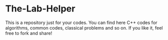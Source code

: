 # The-Lab-Helper
This is a repository just for your codes. You can find here C++ codes for algorithms, common codes, classical problems and so on. If you like it, feel free to fork and share!
